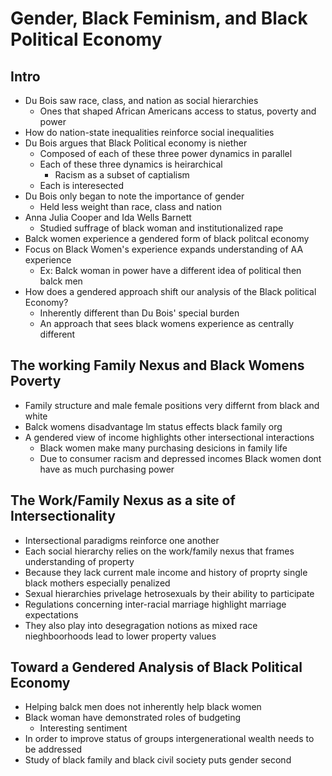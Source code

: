 # Gender, Black Feminism, and Black Political Economy  

## Intro  
 - Du Bois saw race, class, and nation as social hierarchies  
   - Ones that shaped African Americans access to status, poverty and power  
 - How do nation-state inequalities reinforce social inequalities  
 - Du Bois argues that Black Political economy is niether  
   - Composed of each of these three power dynamics in parallel  
   - Each of these three dynamics is heirarchical  
     - Racism as a subset of captialism  
   - Each is interesected  
 - Du Bois only began to note the importance of gender  
   - Held less weight than race, class and nation  
 - Anna Julia Cooper and Ida Wells Barnett  
   - Studied suffrage of black woman and institutionalized rape  
 - Balck women experience a gendered form of black politcal economy  
 - Focus on Black Women's experience expands understanding of AA experience  
   - Ex: Balck woman in power have a different idea of political then balck men  
 - How does a gendered approach shift our analysis of the Black political Economy?  
   - Inherently different than Du Bois' special burden  
   - An approach that sees black womens experience as centrally different  

## The working Family Nexus and Black Womens Poverty  
 - Family structure and male female positions very differnt from black and white  
 - Balck womens disadvantage lm status effects black family org  
 - A gendered view of income highlights other intersectional interactions  
   - Black women make many purchasing desicions in family life  
   - Due to consumer racism and depressed incomes Black women dont have as much purchasing power  

## The Work/Family Nexus as a site of Intersectionality  
 - Intersectional paradigms reinforce one another  
 - Each social hierarchy relies on the work/family nexus that frames understanding of property  
 - Because they lack current male income and history of proprty single black mothers especially penalized  
 - Sexual hierarchies privelage hetrosexuals by their ability to participate  
 - Regulations concerning inter-racial marriage highlight marriage expectations  
 - They also play into desegragation notions as mixed race nieghboorhoods lead to lower property values  

## Toward a Gendered Analysis of Black Political Economy  
 - Helping balck men does not inherently help black women  
 - Black woman have demonstrated roles of budgeting  
   - Interesting sentiment  
 - In order to improve status of groups intergenerational wealth needs to be addressed  
 - Study of black family and black civil society puts gender second  

